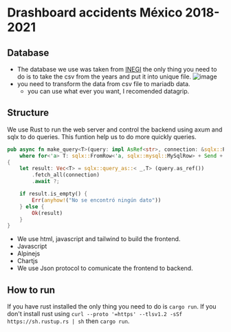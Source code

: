 # Drashboard accidents México 2018-2021

## Database 
- The database we use was taken from [INEGI](https://www.inegi.org.mx/datosabiertos/) the only thing you need to do is to take the csv from the years and put it into unique file.
![image](https://github.com/danielhtoledo2002/accidents-mexico-/assets/92064764/6356bc2c-4e54-4995-a789-7c4c9bc089d9)
- you need to transform the data from csv file to mariadb data. 
  - you can use what ever you want, I recomended datagrip.


## Structure 
We use Rust to run the web server and control the backend using axum and sqlx to do  queries.
This funtion help us to do more quickly queries.
```Rust
pub async fn make_query<T>(query: impl AsRef<str>, connection: &sqlx::Pool<MySql>) -> Result<Vec<T>>
    where for<'a> T: sqlx::FromRow<'a, sqlx::mysql::MySqlRow> + Send + Unpin
{
    let result: Vec<T> = sqlx::query_as::< _,T> (query.as_ref())
        .fetch_all(connection)
        .await ?;

    if result.is_empty() {
        Err(anyhow!("No se encontró ningún dato"))
    } else {
        Ok(result)
    }
}
```
- We use html, javascript and tailwind to build the frontend. 
-  Javascript
  - Alpinejs 
  - Chartjs 
- We use Json protocol to comunicate the frontend to backend.

## How to run 
If you have rust installed  the only thing you need to do is `cargo run`.
If you don't  install rust using `curl --proto '=https' --tlsv1.2 -sSf https://sh.rustup.rs | sh` then `cargo run`.

